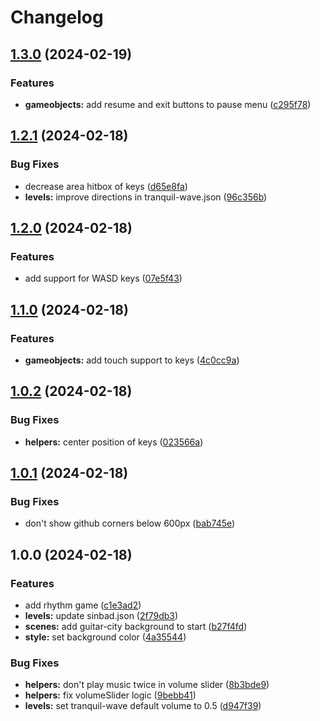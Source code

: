 # Changelog

## [1.3.0](https://github.com/remarkablegames/rhythmism/compare/v1.2.1...v1.3.0) (2024-02-19)


### Features

* **gameobjects:** add resume and exit buttons to pause menu ([c295f78](https://github.com/remarkablegames/rhythmism/commit/c295f78309544948f62d01d7ee204d18b070229d))

## [1.2.1](https://github.com/remarkablegames/rhythmism/compare/v1.2.0...v1.2.1) (2024-02-18)


### Bug Fixes

* decrease area hitbox of keys ([d65e8fa](https://github.com/remarkablegames/rhythmism/commit/d65e8fa54587c2aa596fb2f8fecd08dd3bc6f209))
* **levels:** improve directions in tranquil-wave.json ([96c356b](https://github.com/remarkablegames/rhythmism/commit/96c356ba8d0eeb133b8dc441b215d076f38569ac))

## [1.2.0](https://github.com/remarkablegames/rhythmism/compare/v1.1.0...v1.2.0) (2024-02-18)


### Features

* add support for WASD keys ([07e5f43](https://github.com/remarkablegames/rhythmism/commit/07e5f43b5062caecfe36683d15bfe3315f8deb21))

## [1.1.0](https://github.com/remarkablegames/rhythmism/compare/v1.0.2...v1.1.0) (2024-02-18)


### Features

* **gameobjects:** add touch support to keys ([4c0cc9a](https://github.com/remarkablegames/rhythmism/commit/4c0cc9a7e6b7a3ee9b529da6ec007e3423026680))

## [1.0.2](https://github.com/remarkablegames/rhythmism/compare/v1.0.1...v1.0.2) (2024-02-18)


### Bug Fixes

* **helpers:** center position of keys ([023566a](https://github.com/remarkablegames/rhythmism/commit/023566a660618995a2ea983b4e4f1696adf2cbc5))

## [1.0.1](https://github.com/remarkablegames/rhythmism/compare/v1.0.0...v1.0.1) (2024-02-18)


### Bug Fixes

* don't show github corners below 600px ([bab745e](https://github.com/remarkablegames/rhythmism/commit/bab745e9d4e3de24a25ccbdaaf6c3964132e2201))

## 1.0.0 (2024-02-18)


### Features

* add rhythm game ([c1e3ad2](https://github.com/remarkablegames/rhythmism/commit/c1e3ad217dee836b2598c9778ec6c937f676ccae))
* **levels:** update sinbad.json ([2f79db3](https://github.com/remarkablegames/rhythmism/commit/2f79db36614108f0d66fe2c3a431eb7044ee403b))
* **scenes:** add guitar-city background to start ([b27f4fd](https://github.com/remarkablegames/rhythmism/commit/b27f4fd7bc3a8a0f4874c2f72039acb9ef44c046))
* **style:** set background color ([4a35544](https://github.com/remarkablegames/rhythmism/commit/4a3554429889809667ebe0935cffe0f96c274118))


### Bug Fixes

* **helpers:** don't play music twice in volume slider ([8b3bde9](https://github.com/remarkablegames/rhythmism/commit/8b3bde9f0501f78474f2de370f756369a1491333))
* **helpers:** fix volumeSlider logic ([9bebb41](https://github.com/remarkablegames/rhythmism/commit/9bebb41c02f37f3da5e9ae9267a6890d3012f8ef))
* **levels:** set tranquil-wave default volume to 0.5 ([d947f39](https://github.com/remarkablegames/rhythmism/commit/d947f39dde8547029537a172d1319a642f7a34a9))
